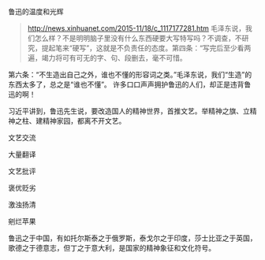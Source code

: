 鲁迅的温度和光辉
>http://news.xinhuanet.com/2015-11/18/c_1117177281.htm
毛泽东说，我们怎么样？不是明明脑子里没有什么东西硬要大写特写吗？不调查，不研究，提起笔来“硬写”，这就是不负责任的态度。第四条：“写完后至少看两遍，竭力将可有可无的字、句、段删去，毫不可惜。

第六条：“不生造出自己之外，谁也不懂的形容词之类。”毛泽东说，我们“生造”的东西太多了，总之是“谁也不懂”。
	许多口口声声拥护鲁迅的人们，却正是违背鲁迅的啊！

习近平讲到，鲁迅先生说，要改造国人的精神世界，首推文艺。举精神之旗、立精神之柱、建精神家园，都离不开文艺。

文艺交流

大量翻译

文艺批评

褒优贬劣

激浊扬清

剜烂苹果

鲁迅之于中国，有如托尔斯泰之于俄罗斯，泰戈尔之于印度，莎士比亚之于英国，歌德之于德意志，但丁之于意大利，是国家的精神象征和文化符号。